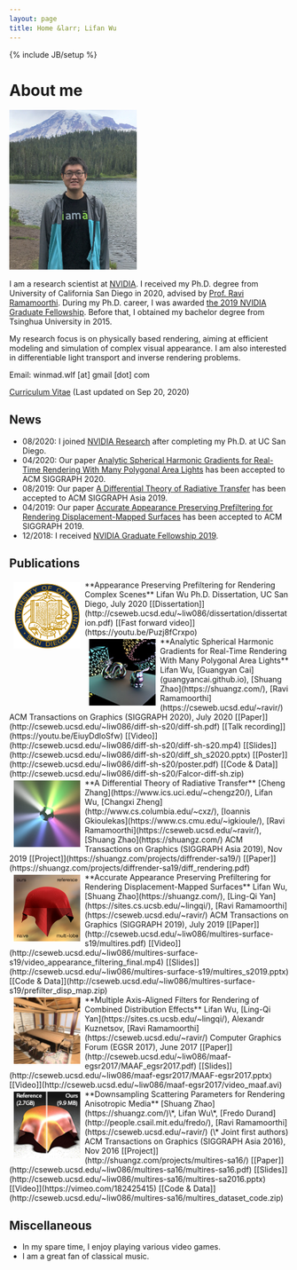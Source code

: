 ```yaml
---
layout: page
title: Home &larr; Lifan Wu
---
```

{% include JB/setup %}

# About me

<img class='inset right' src='/imgs/lifan_photo_3.jpg' title='Lifan Wu' alt='Lifan Wu' width='230px' />

I am a research scientist at [NVIDIA](https://www.nvidia.com/en-us/research/). I received my Ph.D. degree from University of California San Diego in 2020, advised by [Prof. Ravi Ramamoorthi](http://cseweb.ucsd.edu/~ravir/). During my Ph.D. career, I was awarded [the 2019 NVIDIA Graduate Fellowship](https://www.nvidia.com/en-us/research/graduate-fellowships/). Before that, I obtained my bachelor degree from Tsinghua University in 2015.

My research focus is on physically based rendering, aiming at efficient modeling and simulation of complex visual appearance. I am also interested in differentiable light transport and inverse rendering problems.

Email: winmad.wlf [at] gmail [dot] com

[Curriculum Vitae](files/cv_2020_09_20.pdf) (Last updated on Sep 20, 2020)

<div id="news">
</div>

## News
* 08/2020: I joined [NVIDIA Research](https://www.nvidia.com/en-us/research/) after completing my Ph.D. at UC San Diego.
* 04/2020: Our paper [Analytic Spherical Harmonic Gradients for Real-Time Rendering With Many Polygonal Area Lights](http://cseweb.ucsd.edu/~liw086/diff-sh-s20/diff-sh.pdf) has been accepted to ACM SIGGRAPH 2020.
* 08/2019: Our paper [A Differential Theory of Radiative Transfer](https://shuangz.com/projects/diffrender-sa19/) has been accepted to ACM SIGGRAPH Asia 2019.
* 04/2019: Our paper [Accurate Appearance Preserving Prefiltering for Rendering Displacement-Mapped Surfaces](http://cseweb.ucsd.edu/~liw086/multires-surface-s19/multires.pdf) has been accepted to ACM SIGGRAPH 2019.
* 12/2018: I received [NVIDIA Graduate Fellowship 2019](https://www.nvidia.com/en-us/research/graduate-fellowships/).

<div id="research">
</div>

## Publications
<td height='120' align="left" valign="middle">
    <img src='/imgs/UCSD_Seal.png' width="120" height="120" hspace="8" vspace="4" border="0" align="left" alt="icon">
</td>
**Appearance Preserving Prefiltering for Rendering Complex Scenes**   
Lifan Wu   
Ph.D. Dissertation, UC San Diego, July 2020    
[[Dissertation]](http://cseweb.ucsd.edu/~liw086/dissertation/dissertation.pdf)
[[Fast forward video]](https://youtu.be/Puzj8fCrxpo)     
<br />

<td height='120' align="left" valign="middle">
    <img src='/imgs/diffsh-sg20.jpg' width="120" height="120" hspace="8" vspace="4" border="0" align="left" alt="icon">
</td>
**Analytic Spherical Harmonic Gradients for Real-Time Rendering With Many Polygonal Area Lights**   
Lifan Wu, [Guangyan Cai](guangyancai.github.io), [Shuang Zhao](https://shuangz.com/), [Ravi Ramamoorthi](https://cseweb.ucsd.edu/~ravir/)   
ACM Transactions on Graphics (SIGGRAPH 2020), July 2020  
[[Paper]](http://cseweb.ucsd.edu/~liw086/diff-sh-s20/diff-sh.pdf)
[[Talk recording]](https://youtu.be/EiuyDdloSfw)
[[Video]](http://cseweb.ucsd.edu/~liw086/diff-sh-s20/diff-sh-s20.mp4)
[[Slides]](http://cseweb.ucsd.edu/~liw086/diff-sh-s20/diff_sh_s2020.pptx)
[[Poster]](http://cseweb.ucsd.edu/~liw086/diff-sh-s20/poster.pdf)
[[Code & Data]](http://cseweb.ucsd.edu/~liw086/diff-sh-s20/Falcor-diff-sh.zip)    
<br />

<td height='120' align="left" valign="middle">
    <img src='/imgs/diffrender-sa19.png' width="120" height="120" hspace="8" vspace="4" border="0" align="left" alt="icon">
</td>
**A Differential Theory of Radiative Transfer**   
[Cheng Zhang](https://www.ics.uci.edu/~chengz20/), Lifan Wu, [Changxi Zheng](http://www.cs.columbia.edu/~cxz/), [Ioannis Gkioulekas](https://www.cs.cmu.edu/~igkioule/),  
[Ravi Ramamoorthi](https://cseweb.ucsd.edu/~ravir/), [Shuang Zhao](https://shuangz.com/)   
ACM Transactions on Graphics (SIGGRAPH Asia 2019), Nov 2019  
[[Project]](https://shuangz.com/projects/diffrender-sa19/)
[[Paper]](https://shuangz.com/projects/diffrender-sa19/diff_rendering.pdf)    
<br />

<td height='120' align="left" valign="middle">
    <img src='/imgs/apf-s19.png' width="120" height="120" hspace="8" vspace="4" border="0" align="left" alt="icon">
</td>
**Accurate Appearance Preserving Prefiltering for Rendering Displacement-Mapped Surfaces**   
Lifan Wu, [Shuang Zhao](https://shuangz.com/), [Ling-Qi Yan](https://sites.cs.ucsb.edu/~lingqi/), [Ravi Ramamoorthi](https://cseweb.ucsd.edu/~ravir/)   
ACM Transactions on Graphics (SIGGRAPH 2019), July 2019  
[[Paper]](http://cseweb.ucsd.edu/~liw086/multires-surface-s19/multires.pdf) [[Video]](http://cseweb.ucsd.edu/~liw086/multires-surface-s19/video_appearance_filtering_final.mp4) 
[[Slides]](http://cseweb.ucsd.edu/~liw086/multires-surface-s19/multires_s2019.pptx)
[[Code & Data]](http://cseweb.ucsd.edu/~liw086/multires-surface-s19/prefilter_disp_map.zip)    
<br />

<td height='120' align="left" valign="middle">
    <img src='/imgs/maaf-egsr2017.png' width="120" height="120" hspace="8" vspace="4" border="0" align="left" alt="icon">
</td>
**Multiple Axis-Aligned Filters for Rendering of Combined Distribution Effects**   
Lifan Wu, [Ling-Qi Yan](https://sites.cs.ucsb.edu/~lingqi/), Alexandr Kuznetsov, [Ravi Ramamoorthi](https://cseweb.ucsd.edu/~ravir/)   
Computer Graphics Forum (EGSR 2017), June 2017   
[[Paper]](http://cseweb.ucsd.edu/~liw086/maaf-egsr2017/MAAF_egsr2017.pdf) [[Slides]](http://cseweb.ucsd.edu/~liw086/maaf-egsr2017/MAAF-egsr2017.pptx) [[Video]](http://cseweb.ucsd.edu/~liw086/maaf-egsr2017/video_maaf.avi)    
<br />

<td height='120' align="left" valign="middle">
    <img src='/imgs/multires-sa16.png' width="120" height="120" hspace="8" vspace="4" border="0" align="left" alt="icon">
</td>
**Downsampling Scattering Parameters for Rendering Anisotropic Media**   
[Shuang Zhao](https://shuangz.com/)\*, Lifan Wu\*, [Fredo Durand](http://people.csail.mit.edu/fredo/), [Ravi Ramamoorthi](https://cseweb.ucsd.edu/~ravir/)   
(\* Joint first authors)   
ACM Transactions on Graphics (SIGGRAPH Asia 2016), Nov 2016   
[[Project]](http://shuangz.com/projects/multires-sa16/) [[Paper]](http://cseweb.ucsd.edu/~liw086/multires-sa16/multires-sa16.pdf) [[Slides]](http://cseweb.ucsd.edu/~liw086/multires-sa16/multires-sa2016.pptx) [[Video]](https://vimeo.com/182425415) [[Code & Data]](http://cseweb.ucsd.edu/~liw086/multires-sa16/multires_dataset_code.zip)    
<br />

<div id="miscellaneous">
</div>

## Miscellaneous
* In my spare time, I enjoy playing various video games.
* I am a great fan of classical music.
